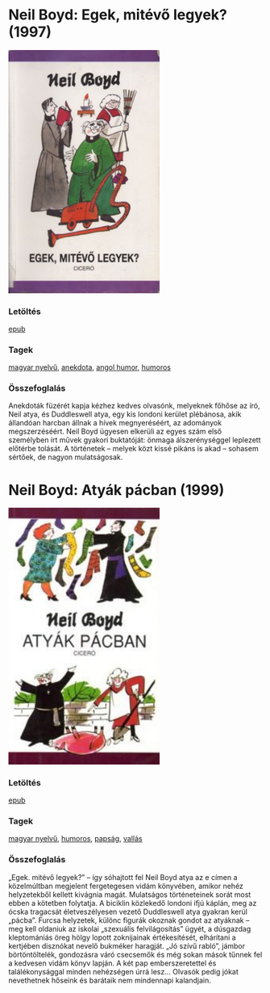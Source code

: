 # <a name="id_922">Neil Boyd: Egek, mitévő legyek? (1997)</a>
<img src="https://github.com/BercziSandor/calibre_lib/raw/main/main/Neil%20Boyd/Egek%2C%20mitevo%20legyek_%20%28922%29/cover.jpg" alt="cover" width="300"/>

### Letöltés
[epub](https://github.com/BercziSandor/calibre_lib/raw/main/main/Neil%20Boyd/Egek%2C%20mitevo%20legyek_%20%28922%29/Egek%2C%20mitevo%20legyek_%20-%20Neil%20Boyd.epub)

### Tagek
[magyar nyelvű](https://github.com/berczisandor/calibre_lib/blob/main/main/_tags/magyar%20nyelv%c5%b1.md), [anekdota](https://github.com/berczisandor/calibre_lib/blob/main/main/_tags/anekdota.md), [angol humor](https://github.com/berczisandor/calibre_lib/blob/main/main/_tags/angol%20humor.md), [humoros](https://github.com/berczisandor/calibre_lib/blob/main/main/_tags/humoros.md)

### Összefoglalás
<p class="description">Anekdoták füzérét kapja kézhez kedves olvasónk, melyeknek főhőse az író, Neil atya, és Duddleswell atya, egy kis londoni kerület plébánosa, akik állandóan harcban állnak a hívek megnyeréséért, az adományok megszerzéséért. Neil Boyd ügyesen elkerüli az egyes szám első személyben írt művek gyakori buktatóját: önmaga álszerénységgel leplezett előtérbe tolását. A történetek – melyek közt kissé pikáns is akad – sohasem sértőek, de nagyon mulatságosak.</p>


# <a name="id_923">Neil Boyd: Atyák pácban (1999)</a>
<img src="https://github.com/BercziSandor/calibre_lib/raw/main/main/Neil%20Boyd/Atyak%20pacban%20%28923%29/cover.jpg" alt="cover" width="300"/>

### Letöltés
[epub](https://github.com/BercziSandor/calibre_lib/raw/main/main/Neil%20Boyd/Atyak%20pacban%20%28923%29/Atyak%20pacban%20-%20Neil%20Boyd.epub)

### Tagek
[magyar nyelvű](https://github.com/berczisandor/calibre_lib/blob/main/main/_tags/magyar%20nyelv%c5%b1.md), [humoros](https://github.com/berczisandor/calibre_lib/blob/main/main/_tags/humoros.md), [papság](https://github.com/berczisandor/calibre_lib/blob/main/main/_tags/paps%c3%a1g.md), [vallás](https://github.com/berczisandor/calibre_lib/blob/main/main/_tags/vall%c3%a1s.md)

### Összefoglalás
<p class="description">„Egek. mitévő legyek?” – így sóhajtott fel Neil Boyd atya az e címen a közelmúltban megjelent fergetegesen vidám könyvében, amikor nehéz helyzetekből kellett kivágnia magát. Mulatságos történeteinek sorát most ebben a kötetben folytatja. A biciklin közlekedő londoni ifjú káplán, meg az ócska tragacsát életveszélyesen vezető Duddleswell atya gyakran kerül „pácba”. Furcsa helyzetek, különc figurák okoznak gondot az atyáknak – meg kell oldaniuk az iskolai „szexuális felvilágosítás” ügyét, a dúsgazdag kleptomániás öreg hölgy lopott zoknijainak értékesítését, elhárítani a kertjében disznókat nevelő bukméker haragját. „Jó szívű rabló”, jámbor börtöntöltelék, gondozásra váró csecsemők és még sokan mások tűnnek fel a kedvesen vidám könyv lapján. A két pap emberszeretettel és találékonysággal minden nehézségen úrrá lesz… Olvasók pedig jókat nevethetnek hőseink és barátaik nem mindennapi kalandjain.</p>


